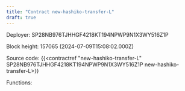 ```yaml
---
title: "Contract new-hashiko-transfer-L"
draft: true
---
```

Deployer: SP28NB976TJHHGF4218KT194NPWP9N1X3WY516Z1P


 



Block height: 157065 (2024-07-09T15:08:02.000Z)

Source code: {{<contractref "new-hashiko-transfer-L" SP28NB976TJHHGF4218KT194NPWP9N1X3WY516Z1P new-hashiko-transfer-L>}}

Functions:



